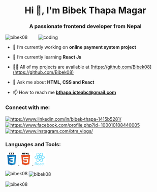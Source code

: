 
<h1 align="center">Hi 👋, I'm Bibek Thapa Magar</h1>
<h3 align="center">A passionate frontend developer from Nepal</h3>
<img align="right" alt="coding" width="400" src="https://imgs.search.brave.com/uGBeRwzhbiOphYDvGkQnCQYYApKyDw1OrDHAZ44cF9Y/rs:fit:860:0:0/g:ce/aHR0cHM6Ly9naWZk/Yi5jb20vaW1hZ2Vz/L2hpZ2gvYW5pbWF0/ZWQtbWFuLWNvbXB1/dGVyLWNvZGluZy1u/YWU2bWVjMzc4bHNn/MWkzLmdpZg.gif">

<p align="left"> <img src="https://komarev.com/ghpvc/?username=bibek08&label=Profile%20views&color=0e75b6&style=flat" alt="bibek08" /> </p>

- 🔭 I’m currently working on **online payment system project**

- 🌱 I’m currently learning **React Js**

- 👨‍💻 All of my projects are available at [https://github.com/Bibek08](https://github.com/Bibek08)

- 💬 Ask me about **HTML, CSS and React**

- 📫 How to reach me **bthapa.icteabc@gmail.com**

<h3 align="left">Connect with me:</h3>
<p align="left">
<a href="https://linkedin.com/in/https://www.linkedin.com/in/bibek-thapa-1415b5281/" target="blank"><img align="center" src="https://raw.githubusercontent.com/rahuldkjain/github-profile-readme-generator/master/src/images/icons/Social/linked-in-alt.svg" alt="https://www.linkedin.com/in/bibek-thapa-1415b5281/" height="30" width="40" /></a>
<a href="https://fb.com/https://www.facebook.com/profile.php?id=100010108440005" target="blank"><img align="center" src="https://raw.githubusercontent.com/rahuldkjain/github-profile-readme-generator/master/src/images/icons/Social/facebook.svg" alt="https://www.facebook.com/profile.php?id=100010108440005" height="30" width="40" /></a>
<a href="https://instagram.com/https://www.instagram.com/btm_vlogs/" target="blank"><img align="center" src="https://raw.githubusercontent.com/rahuldkjain/github-profile-readme-generator/master/src/images/icons/Social/instagram.svg" alt="https://www.instagram.com/btm_vlogs/" height="30" width="40" /></a>
</p>

<h3 align="left">Languages and Tools:</h3>
<p align="left"> <a href="https://www.w3schools.com/css/" target="_blank" rel="noreferrer"> <img src="https://raw.githubusercontent.com/devicons/devicon/master/icons/css3/css3-original-wordmark.svg" alt="css3" width="40" height="40"/> </a> <a href="https://www.w3.org/html/" target="_blank" rel="noreferrer"> <img src="https://raw.githubusercontent.com/devicons/devicon/master/icons/html5/html5-original-wordmark.svg" alt="html5" width="40" height="40"/> </a> <a href="https://reactjs.org/" target="_blank" rel="noreferrer"> <img src="https://raw.githubusercontent.com/devicons/devicon/master/icons/react/react-original-wordmark.svg" alt="react" width="40" height="40"/> </a> </p>

<p><img align="left" src="https://github-readme-stats.vercel.app/api/top-langs?username=bibek08&show_icons=true&locale=en&layout=compact" alt="bibek08" /></p>

<p>&nbsp;<img align="center" src="https://github-readme-stats.vercel.app/api?username=bibek08&show_icons=true&locale=en" alt="bibek08" /></p>

<p><img align="center" src="https://github-readme-streak-stats.herokuapp.com/?user=bibek08&" alt="bibek08" /></p>
